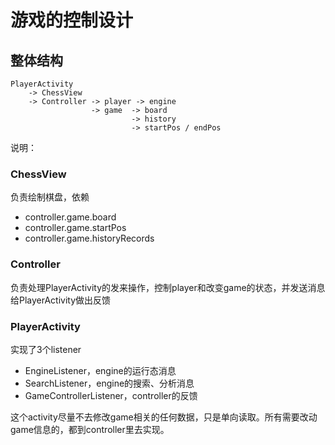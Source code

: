 # 游戏的控制设计

## 整体结构

```
PlayerActivity
    -> ChessView
    -> Controller -> player -> engine
                  -> game  -> board
                           -> history
                           -> startPos / endPos

```

说明：

### ChessView
负责绘制棋盘，依赖 

* controller.game.board
* controller.game.startPos
* controller.game.historyRecords

### Controller
负责处理PlayerActivity的发来操作，控制player和改变game的状态，并发送消息给PlayerActivity做出反馈

### PlayerActivity

实现了3个listener

* EngineListener，engine的运行态消息
* SearchListener，engine的搜索、分析消息
* GameControllerListener，controller的反馈

这个activity尽量不去修改game相关的任何数据，只是单向读取。所有需要改动game信息的，都到controller里去实现。


